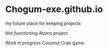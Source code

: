 # Chogum-exe.github.io
my future place for keeping projects

*Not functioning*
Atoms project

*Work in progress*
Coconut Crab game

